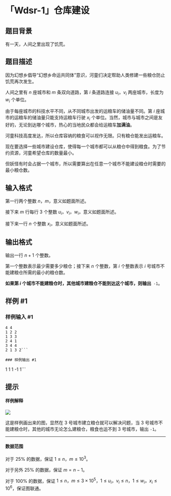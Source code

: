 # 「Wdsr-1」仓库建设

## 题目背景

有一天，人间之里出现了饥荒。

## 题目描述

因为幻想乡倡导“幻想乡命运共同体”意识，河童们决定帮助人类修建一些粮仓防止饥荒再次发生。

人间之里有 $n$ 座城市和 $m$ 条双向道路，第 $i$ 条道路连接 $u_i，v_i$ 两座城市，长度为 $w_i$ 个单位。

由于每座城市的科技水平不同，从不同城市出发的运粮车的储油量不同。第 $i$ 座城市的运粮车的储油量只能支持运粮车行驶 $x_i$ 个单位。当然，城市与城市之间是友好的，无论到达哪个城市，热心的当地民众都会给运粮车**加满油**。

河童科技高度发达，所以仓库容纳的粮食可以视作无限。只有粮仓能发出运粮车。

现在要选择一些城市建设仓库，使得每一个城市都可以从粮仓中得到粮食。为了节约资源，河童希望仓库的数量最小。

但妖怪有时会占据一个城市，所以需要算出在任意一个城市不能建设粮仓时需要的最小粮仓数。

## 输入格式

第一行两个整数 $n，m$，意义如题面所述。

接下来 $m$ 行每行 3 个整数 $u_i，v_i，w_i$，意义如题面所述。

接下来一行 $n$ 个整数 $x_i$，意义如题面所述。

## 输出格式

输出一行 $n+1$ 个整数。  

第一个整数表示最少需要多少粮仓；接下来 $n$ 个整数，第 $i$ 个整数表示 $i$ 号城市不能建粮仓所需的最小的粮仓数。

**如果第 $i$ 个城市不能建粮仓时，其他城市建粮仓不能到达这个城市，则输出**` -1`。

## 样例 #1

### 样例输入 #1
```
4 4
1 2 2
1 3 3
2 4 1
3 4 4
2 1 3 2```

### 样例输出 #1

```
1 1 1 -1 1```

## 提示

#### 样例解释
![](https://cdn.luogu.com.cn/upload/image_hosting/jg6fg91l.png?x-oss-process=image/resize,m_lfit,h_170,w_225)

这是样例画出来的图，显然在 3 号城市建立粮仓就可以解决问题，当 3 号城市不能建粮仓时，其他的城市无论怎么建粮仓，粮食也运不到 3 号城市，输出 ```-1```。

---

#### 数据范围

对于 $25\%$ 的数据，保证 $1\le n，m\le 10 ^ 3$。  

对于另外 $25\%$ 的数据，保证 $m=n-1$。  

对于 $100\%$ 的数据，保证 $1\le n，m \le 3\times 10^5，1\le u_i，v_i\le n，1\le w_i，x_i\le 10^6$，保证图联通。
